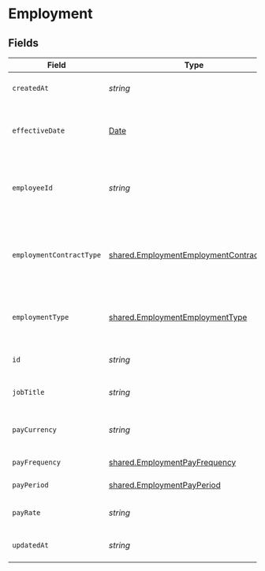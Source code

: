 # Employment


## Fields

| Field                                                                                                     | Type                                                                                                      | Required                                                                                                  | Description                                                                                               | Example                                                                                                   |
| --------------------------------------------------------------------------------------------------------- | --------------------------------------------------------------------------------------------------------- | --------------------------------------------------------------------------------------------------------- | --------------------------------------------------------------------------------------------------------- | --------------------------------------------------------------------------------------------------------- |
| `createdAt`                                                                                               | *string*                                                                                                  | :heavy_minus_sign:                                                                                        | The created_at date                                                                                       | 2023-06-14T01:00:00Z                                                                                      |
| `effectiveDate`                                                                                           | [Date](https://developer.mozilla.org/en-US/docs/Web/JavaScript/Reference/Global_Objects/Date)             | :heavy_minus_sign:                                                                                        | The effective date of the employment contract                                                             | 2023-07-01                                                                                                |
| `employeeId`                                                                                              | *string*                                                                                                  | :heavy_check_mark:                                                                                        | The employee ID associated with this employment                                                           | 1687-3                                                                                                    |
| `employmentContractType`                                                                                  | [shared.EmploymentEmploymentContractType](../../../sdk/models/shared/employmentemploymentcontracttype.md) | :heavy_minus_sign:                                                                                        | The employment work schedule type (e.g., full-time, part-time)                                            |                                                                                                           |
| `employmentType`                                                                                          | [shared.EmploymentEmploymentType](../../../sdk/models/shared/employmentemploymenttype.md)                 | :heavy_minus_sign:                                                                                        | The type of employment (e.g., contractor, permanent)                                                      |                                                                                                           |
| `id`                                                                                                      | *string*                                                                                                  | :heavy_minus_sign:                                                                                        | The unique ID of the employment                                                                           | 123456                                                                                                    |
| `jobTitle`                                                                                                | *string*                                                                                                  | :heavy_minus_sign:                                                                                        | The job title of the employee                                                                             | Software Engineer                                                                                         |
| `payCurrency`                                                                                             | *string*                                                                                                  | :heavy_minus_sign:                                                                                        | The currency used for pay                                                                                 | USD                                                                                                       |
| `payFrequency`                                                                                            | [shared.EmploymentPayFrequency](../../../sdk/models/shared/employmentpayfrequency.md)                     | :heavy_minus_sign:                                                                                        | The pay frequency                                                                                         |                                                                                                           |
| `payPeriod`                                                                                               | [shared.EmploymentPayPeriod](../../../sdk/models/shared/employmentpayperiod.md)                           | :heavy_minus_sign:                                                                                        | The pay period                                                                                            |                                                                                                           |
| `payRate`                                                                                                 | *string*                                                                                                  | :heavy_minus_sign:                                                                                        | The pay rate for the employee                                                                             | 40.00                                                                                                     |
| `updatedAt`                                                                                               | *string*                                                                                                  | :heavy_minus_sign:                                                                                        | The updated_at date                                                                                       | 2023-06-14T01:00:00Z                                                                                      |